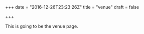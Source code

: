 +++
date = "2016-12-26T23:23:26Z"
title = "venue"
draft = false

+++

This is going to be the venue page.
